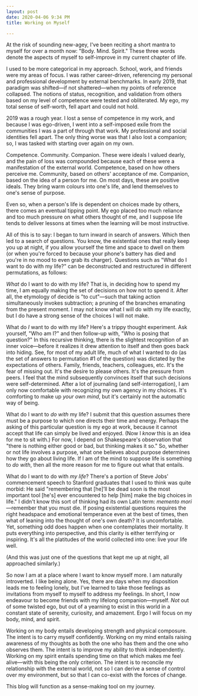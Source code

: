```yaml
---
layout: post
date: 2020-04-06 9:34 PM
title: Working on Myself

---
```

At the risk of sounding new-agey, I've been reciting a short mantra to myself for over a month now: "Body. Mind. Spirit." These three words denote the aspects of myself to self-improve in my current chapter of life.

I used to be more categorical in my approach. School, work, and friends were my areas of focus. I was rather career-driven, referencing my personal and professional development by external benchmarks. In early 2019, that paradigm was shifted—if not shattered—when my points of reference collapsed. The notions of status, recognition, and validation from others based on my level of competence were tested and obliterated. My ego, my total sense of self-worth, fell apart and could not hold.

2019 was a rough year. I lost a sense of competence in my work, and because I was ego-driven, I went into a self-imposed exile from the communities I was a part of through that work. My professional and social identities fell apart. The only thing worse was that I also lost a companion; so, I was tasked with starting over again on my own.

Competence. Community. Companion. These were ideals I valued dearly, and the pain of loss was compounded because each of these were a manifestation of the external world. Competence, based on how others perceive me. Community, based on others' acceptance of me. Companion, based on the idea of a person for me. On most days, these are positive ideals. They bring warm colours into one's life, and lend themselves to one's sense of purpose.

Even so, when a person's life is dependent on choices made by others, there comes an eventual tipping point. My ego placed too much reliance and too much pressure on what others thought of me, and I suppose life tends to deliver lessons at times when the learning will be most instructive.

All of this is to say: I began to turn inward in search of answers. Which then led to a search of questions. You know, the existential ones that really keep you up at night, if you allow yourself the time and space to dwell on them (or when you're forced to because your phone's battery has died and you're in no mood to even grab its charger). Questions such as "What do I want to do with my life?" can be deconstructed and restructured in different permutations, as follows:

_What_ do I want to do with my life? That is, in deciding how to spend my time, I am equally making the set of decisions on how not to spend it. After all, the etymology of decide is "to cut"—such that taking action simultaneously invokes subtraction; a pruning of the branches emanating from the present moment. I may not know what I will do with my life exactly, but I do have a strong sense of the choices I will not make.

What do _I_ want to do with my life? Here's a trippy thought experiment. Ask yourself, "Who am I?" and then follow-up with, "Who is posing that question?" In this recursive thinking, there is the slightest recognition of an inner voice—before it realizes it drew attention to itself and then goes back into hiding. See, for most of my adult life, much of what I wanted to do (as the set of  answers to permutation #1 of the question) was dictated by the expectations of others. Family, friends, teachers, colleagues, etc. It's the fear of missing out. It's the desire to please others. It's the pressure from peers. I feel that the mind subsequently convinces itself that such decisions were self-determined. After a lot of journaling (and self-interrogation), I am only now comfortable with recognizing my own agency in my choices. It's comforting to make up _your own mind_, but it's certainly not the automatic way of being.

What do I want to _do with_ my life? I submit that this question assumes there must be a purpose to which one directs their time and energy. Perhaps the asking of this particular question is my ego at work, because it cannot accept that life can simply be lived and enjoyed. (Now I _know_ this is an idea for me to sit with.) For now, I depend on Shakespeare's observation that "there is nothing either good or bad, but thinking makes it so." So, whether or not life involves a purpose, what one believes about purpose determines how they go about living life. If I am of the mind to suppose life is something to _do with_, then all the more reason for me to figure out what that entails.

What do I want to do with _my life_? There's a portion of Steve Jobs' commencement speech to Stanford graduates that I used to think was quite morbid: He said "remembering that \[he\]’ll be dead soon is the most important tool \[he's\] ever encountered to help \[him\] make the big choices in life." I didn't know this sort of thinking had its own Latin term: _memento mori_—remember that you must die. If posing existential questions requires the right headspace and emotional temperance even at the best of times, then what of leaning into the thought of one's own death? It is uncomfortable. Yet, something odd does happen when one contemplates their mortality. It puts everything into perspective, and this clarity is either terrifying or inspiring. It's all the platitudes of the world collected into one: live your life well.

(And this was just one of the questions that kept me up at night, all approached similarly.)

So now I am at a place where I want to know myself more. I am naturally introverted. I like being alone. Yes, there are days when my disposition leads me to feeling lonely, but I've learned to take those feelings as invitations from myself to myself to address my feelings. In short, I now endeavour to become friends with my lifelong companion—myself. _Not_ out of some twisted ego, but out of a yearning to exist in this world in a constant state of serenity, curiosity, and amazement. Ergo I will focus on my body, mind, and spirit.

Working on my body entails developing strength and physical composure. The intent is to carry myself confidently. Working on my mind entails raising awareness of my thoughts as both the one who has them and the one who observes them. The intent is to improve my ability to think independently. Working on my spirit entails spending time on that which makes me feel alive—with this being the only criterion. The intent is to reconcile my relationship with the external world, not so I can derive a sense of control over my environment, but so that I can co-exist with the forces of change.

This blog will function as a sense-making tool on my journey.